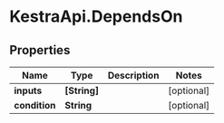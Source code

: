 # KestraApi.DependsOn

## Properties

Name | Type | Description | Notes
------------ | ------------- | ------------- | -------------
**inputs** | **[String]** |  | [optional] 
**condition** | **String** |  | [optional] 


